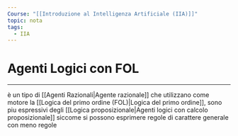 ```yaml
---
Course: "[[Introduzione al Intelligenza Artificiale (IIA)]]"
topic: nota
tags:
  - IIA
---
```


# Agenti Logici con FOL
---
è un tipo  di [[Agenti Razionali|Agente razionale]] che utilizzano come motore la [[Logica del primo ordine (FOL)|Logica del primo ordine]], sono piu espressivi degli [[Logica proposizionale|Agenti logici con calcolo proposizionale]] siccome si possono esprimere regole di carattere generale con meno regole 

